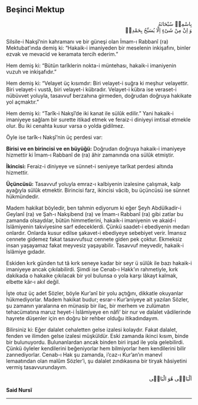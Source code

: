 ## Beşinci Mektup
<p class="arabic" dir="rtl">بِاسْمِهٖ سُبْحَانَهُ<br/> وَ اِنْ مِنْ شَىْءٍ اِلَّا يُسَبِّحُ بِحَمْدِهٖ</p>

Silsile-i Nakşî’nin kahramanı ve bir güneşi olan İmam-ı Rabbanî (ra) Mektubat’ında demiş ki: “Hakaik-i imaniyeden bir meselenin inkişafını, binler ezvak ve mevacid ve keramata tercih ederim.”

Hem demiş ki: “Bütün tarîklerin nokta-i müntehası, hakaik-i imaniyenin vuzuh ve inkişafıdır.”

Hem demiş ki: “Velayet üç kısımdır: Biri velayet-i suğra ki meşhur velayettir. Biri velayet-i vustâ, biri velayet-i kübradır. Velayet-i kübra ise veraset-i nübüvvet yoluyla, tasavvuf berzahına girmeden, doğrudan doğruya hakikate yol açmaktır.”

Hem demiş ki: “Tarîk-i Nakşî’de iki kanat ile sülûk edilir.” Yani hakaik-i imaniyeye sağlam bir surette itikad etmek ve feraiz-i diniyeyi imtisal etmekle olur. Bu iki cenahta kusur varsa o yolda gidilmez.

Öyle ise tarîk-ı Nakşî’nin üç perdesi var:

**Birisi ve en birincisi ve en büyüğü:** Doğrudan doğruya hakaik-i imaniyeye hizmettir ki İmam-ı Rabbanî de (ra) âhir zamanında ona sülûk etmiştir.

**İkincisi:** Feraiz-i diniyeye ve sünnet-i seniyeye tarîkat perdesi altında hizmettir.

**Üçüncüsü:** Tasavvuf yoluyla emraz-ı kalbiyenin izalesine çalışmak, kalp ayağıyla sülûk etmektir. Birincisi farz, ikincisi vâcib, bu üçüncüsü ise sünnet hükmündedir.

Madem hakikat böyledir, ben tahmin ediyorum ki eğer Şeyh Abdülkadir-i Geylanî (ra) ve Şah-ı Nakşibend (ra) ve İmam-ı Rabbanî (ra) gibi zatlar bu zamanda olsaydılar, bütün himmetlerini, hakaik-i imaniyenin ve akaid-i İslâmiyenin takviyesine sarf edeceklerdi. Çünkü saadet-i ebediyenin medarı onlardır. Onlarda kusur edilse şakavet-i ebediyeye sebebiyet verir. İmansız cennete gidemez fakat tasavvufsuz cennete giden pek çoktur. Ekmeksiz insan yaşayamaz fakat meyvesiz yaşayabilir. Tasavvuf meyvedir, hakaik-i İslâmiye gıdadır.

Eskiden kırk günden tut tâ kırk seneye kadar bir seyr ü sülûk ile bazı hakaik-i imaniyeye ancak çıkılabilirdi. Şimdi ise Cenab-ı Hakk’ın rahmetiyle, kırk dakikada o hakaike çıkılacak bir yol bulunsa o yola karşı lâkayt kalmak, elbette kâr-ı akıl değil.

İşte otuz üç adet Sözler, böyle Kur’anî bir yolu açtığını, dikkatle okuyanlar hükmediyorlar. Madem hakikat budur; esrar-ı Kur’aniyeye ait yazılan Sözler, şu zamanın yaralarına en münasip bir ilaç, bir merhem ve zulümatın tehacümatına maruz heyet-i İslâmiyeye en nâfi’ bir nur ve dalalet vâdilerinde hayrete düşenler için en doğru bir rehber olduğu itikadındayım.

Bilirsiniz ki: Eğer dalalet cehaletten gelse izalesi kolaydır. Fakat dalalet, fenden ve ilimden gelse izalesi müşküldür. Eski zamanda ikinci kısım, binde bir bulunuyordu. Bulunanlardan ancak binden biri irşad ile yola gelebilirdi. Çünkü öyleler kendilerini beğeniyorlar hem bilmiyorlar hem kendilerini bilir zannediyorlar. Cenab-ı Hak şu zamanda, i’caz-ı Kur’an’ın manevî lemaatından olan malûm Sözler’i, şu dalalet zındıkasına bir tiryak hâsiyetini vermiş tasavvurundayım.

<p class="arabic" dir="rtl">اَلْبَاقٖى هُوَ الْبَاقٖى</p>

**Said Nursî**

***

